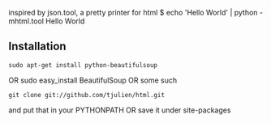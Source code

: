 inspired by json.tool, a pretty printer for html
	 $ echo '<html><body>Hello World</body></html>' | python -mhtml.tool
	 <html>
 	  <body>
  	   Hello World
 	  </body>
	 </html>

Installation
------------
	sudo apt-get install python-beautifulsoup
OR
	sudo easy_install BeautifulSoup
OR
	some such

	git clone git://github.com/tjulien/html.git
and put that in your PYTHONPATH
OR
save it under site-packages


